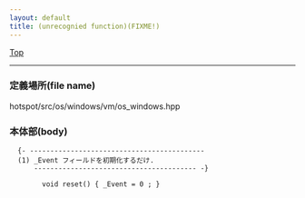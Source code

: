 ```yaml
---
layout: default
title: (unrecognied function)(FIXME!)
---
```

[Top](../index.html)

--- 
### 定義場所(file name)
hotspot/src/os/windows/vm/os_windows.hpp


### 本体部(body)
```
  {- -------------------------------------------
  (1) _Event フィールドを初期化するだけ.
      ---------------------------------------- -}

	    void reset() { _Event = 0 ; }
	
```


